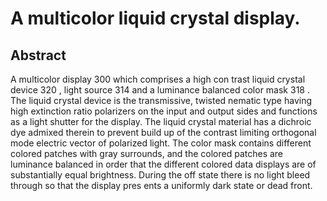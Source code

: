 # A multicolor liquid crystal display.

## Abstract
A multicolor display 300 which comprises a high con trast liquid crystal device 320 , light source 314 and a luminance balanced color mask 318 . The liquid crystal device is the transmissive, twisted nematic type having high extinction ratio polarizers on the input and output sides and functions as a light shutter for the display. The liquid crystal material has a dichroic dye admixed therein to prevent build up of the contrast limiting orthogonal mode electric vector of polarized light. The color mask contains different colored patches with gray surrounds, and the colored patches are luminance balanced in order that the different colored data displays are of substantially equal brightness. During the off state there is no light bleed through so that the display pres ents a uniformly dark state or dead front.
